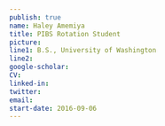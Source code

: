 ```yaml
---
publish: true
name: Haley Amemiya
title: PIBS Rotation Student
picture: 
line1: B.S., University of Washington
line2:
google-scholar: 
CV:
linked-in: 
twitter:
email:
start-date: 2016-09-06
---
```

